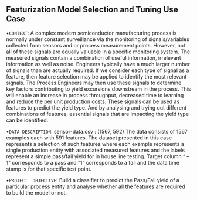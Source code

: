 ## Featurization Model Selection and Tuning Use Case

•`CONTEXT`: 
A complex modern semiconductor manufacturing process is normally under constant surveillance via the monitoring of signals/variables  collected  from  sensors  and  or  process  measurement  points.  However,  not  all  of  these  signals  are  equally  valuable  in  a  specific monitoring  system.  The  measured  signals  contain  a  combination  of  useful  information,  irrelevant  information  as  well  as  noise.  Engineers typically  have  a  much  larger  number  of  signals  than  are  actually  required.  If  we  consider  each  type  of  signal  as  a  feature,  then  feature selection may be applied to identify the most relevant signals. The Process Engineers may then use these signals to determine key factors contributing to yield excursions downstream in the process. This will enable an increase in process throughput, decreased time to learning and reduce the per unit production costs. These signals can be used as features to predict the yield type. And by analysing and trying out different combinations of features, essential signals that are impacting the yield type can be identified.

•`DATA DESCRIPTION`: sensor-data.csv : (1567, 592)
The data consists of 1567 examples each with 591 features. 
The dataset presented in this case represents a selection of such features where each example represents a single production entity with associated measured features and the labels represent a simple pass/fail yield for in house line testing. Target column “ –1” corresponds to a pass and “1” corresponds to a fail and the data time stamp is for that specific test point.

•`PROJECT  OBJECTIVE`: Build  a  classifier  to  predict  the  Pass/Fail  yield  of  a  particular  process  entity  and  analyse  whether  all  the features are required to build the model or not.
